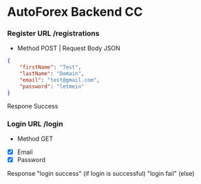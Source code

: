 # AutoForex Backend CC


### Register URL /registrations
* Method POST | Request Body JSON

```json
{
    "firstName": "Test",
    "lastName": "Domain",
    "email": "test@gmail.com",
    "password": "letmein"
}
```
Respone Success

### Login URL /login
* Method GET
- [x] Email
- [x] Password

Response "login success" (if login is successful) "login fail" (else)

